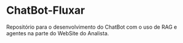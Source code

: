 # ChatBot-Fluxar
Repositório para o desenvolvimento do ChatBot com o uso de RAG e agentes na parte do WebSite do Analista.
